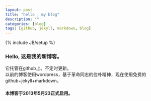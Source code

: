 ```yaml
---
layout: post
title: "hello , my blog"
description: ""
categories: [blog]
tags: [github, jekyll, markdown, blog]
---
```

{% include JB/setup %}



### Hello, 这是我的新博客。   
它托管在github上。不定时更新。  
以前的博客使用wordpress，基于革命同志的俭朴精神，现在使用免费的github+jekyll+markdown。   
#### 本博客于2013年5月23正式启用。